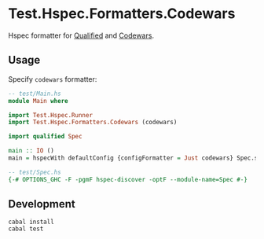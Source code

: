# Test.Hspec.Formatters.Codewars

Hspec formatter for [Qualified](https://www.qualified.io/) and [Codewars](https://www.codewars.com).

## Usage

Specify `codewars` formatter:

```haskell
-- test/Main.hs
module Main where

import Test.Hspec.Runner
import Test.Hspec.Formatters.Codewars (codewars)

import qualified Spec

main :: IO ()
main = hspecWith defaultConfig {configFormatter = Just codewars} Spec.spec
```

```haskell
-- test/Spec.hs
{-# OPTIONS_GHC -F -pgmF hspec-discover -optF --module-name=Spec #-}
```

## Development

```shell
cabal install
cabal test
```
